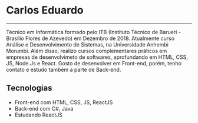 # Carlos Eduardo
---
Técnico em Informática formado pelo ITB (Instituto Técnico de Barueri - Brasílio Flores de Azevedo) em Dezembro de 2018. Atualmente curso Análise e Desenvolvimento de Sistemas, na Universidade Anhembi Morumbi. Além disso, realizo cursos complementares práticos em empresas de desenvolvimeto de softwares, aprofundando em HTML, CSS, JS, Node.Js e React. Gosto de desenvolver em Front-end, porém, tenho contato e estudo também a parte de Back-end.


## Tecnologias

* Front-end com HTML, CSS, JS, ReactJS
* Back-end com C#, Java
* Estudando ReactJS

